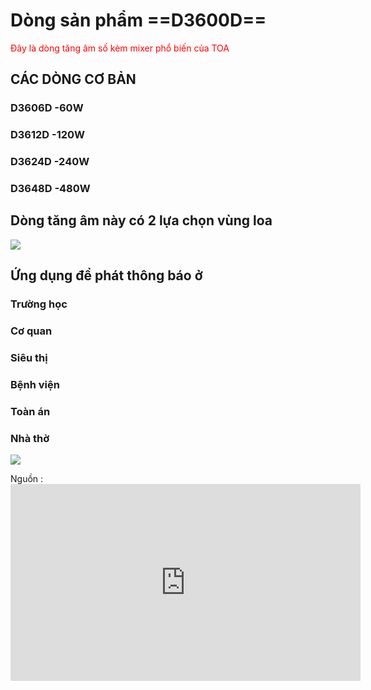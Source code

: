 
# **Dòng sản phẩm ==D3600D==** 

 <font color="#ff0000">Đây là dòng tăng âm số kèm mixer phổ biến của TOA</font>
## CÁC DÒNG CƠ BẢN
###  D3606D -60W
###  D3612D -120W
### D3624D -240W
### D3648D -480W

## Dòng tăng âm này có 2 lựa chọn vùng loa 
![](https://i.imgur.com/TcBwsUS.png)


## Ứng dụng để phát thông báo ở 
### Trường học
### Cơ quan
### Siêu thị
### Bệnh viện
### Toàn án
### Nhà thờ


![](https://i.imgur.com/2XDBe9A.png)




Nguồn : <iframe width="560" height="315" src="https://www.youtube.com/embed/0EBFNInINZc?si=9w29f_xkd029nrPx" title="YouTube video player" frameborder="0" allow="accelerometer; autoplay; clipboard-write; encrypted-media; gyroscope; picture-in-picture; web-share" referrerpolicy="strict-origin-when-cross-origin" allowfullscreen></iframe>